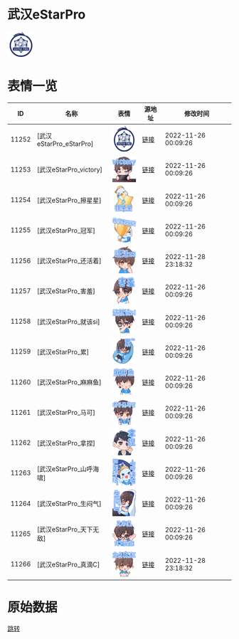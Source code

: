 # 武汉eStarPro

<img src="./cover.png" height="60" alt="cover" />

# 表情一览

|ID|名称|表情|源地址|修改时间|
|----|----|----|----|----|
|11252|[武汉eStarPro_eStarPro]|<img src="./pic/011252_%5B武汉eStarPro_eStarPro%5D.png" height="60" alt="eStarPro"/>|[链接](https://i0.hdslb.com/bfs/emote/33f220612f523d2fc4204781ff8d8f1fb9dc5038.png)|2022-11-26 00:09:26|
|11253|[武汉eStarPro_victory]|<img src="./pic/011253_%5B武汉eStarPro_victory%5D.png" height="60" alt="victory"/>|[链接](https://i0.hdslb.com/bfs/emote/56c9905c652578d8c395074d15f156d924897264.png)|2022-11-26 00:09:26|
|11254|[武汉eStarPro_擦星星]|<img src="./pic/011254_%5B武汉eStarPro_擦星星%5D.png" height="60" alt="擦星星"/>|[链接](https://i0.hdslb.com/bfs/emote/e0ff3e1bffb05ca61a90f3b7de8e13eed8f2f051.png)|2022-11-26 00:09:26|
|11255|[武汉eStarPro_冠军]|<img src="./pic/011255_%5B武汉eStarPro_冠军%5D.png" height="60" alt="冠军"/>|[链接](https://i0.hdslb.com/bfs/emote/7ce74c175b84015dcfeaec5e38e057a6a0e16912.png)|2022-11-26 00:09:26|
|11256|[武汉eStarPro_还活着]|<img src="./pic/011256_%5B武汉eStarPro_还活着%5D.png" height="60" alt="还活着"/>|[链接](https://i0.hdslb.com/bfs/emote/c084cccc6abb86a2a965a3880fb3b53ae3f6ab25.png)|2022-11-28 23:18:32|
|11257|[武汉eStarPro_害羞]|<img src="./pic/011257_%5B武汉eStarPro_害羞%5D.png" height="60" alt="害羞"/>|[链接](https://i0.hdslb.com/bfs/emote/a09e87fe33ebbdad7667a6c9f959f5665cc58261.png)|2022-11-26 00:09:26|
|11258|[武汉eStarPro_就该si]|<img src="./pic/011258_%5B武汉eStarPro_就该si%5D.png" height="60" alt="就该si"/>|[链接](https://i0.hdslb.com/bfs/emote/5c32b5e933474a31a44036d382c668ff2b758dea.png)|2022-11-26 00:09:26|
|11259|[武汉eStarPro_累]|<img src="./pic/011259_%5B武汉eStarPro_累%5D.png" height="60" alt="累"/>|[链接](https://i0.hdslb.com/bfs/emote/8643c0b0b21bf802b13ae0aa363abbcadf146693.png)|2022-11-26 00:09:26|
|11260|[武汉eStarPro_麻麻鱼]|<img src="./pic/011260_%5B武汉eStarPro_麻麻鱼%5D.png" height="60" alt="麻麻鱼"/>|[链接](https://i0.hdslb.com/bfs/emote/d5937ca99077105464fdd8c4a44df6e0de43882e.png)|2022-11-26 00:09:26|
|11261|[武汉eStarPro_马可]|<img src="./pic/011261_%5B武汉eStarPro_马可%5D.png" height="60" alt="马可"/>|[链接](https://i0.hdslb.com/bfs/emote/658a71650d80dbe579aa381c98958d1329aeb9bf.png)|2022-11-26 00:09:26|
|11262|[武汉eStarPro_拿捏]|<img src="./pic/011262_%5B武汉eStarPro_拿捏%5D.png" height="60" alt="拿捏"/>|[链接](https://i0.hdslb.com/bfs/emote/a0771215a48a4b07320efb3758dad93010b78d9b.png)|2022-11-26 00:09:26|
|11263|[武汉eStarPro_山呼海啸]|<img src="./pic/011263_%5B武汉eStarPro_山呼海啸%5D.png" height="60" alt="山呼海啸"/>|[链接](https://i0.hdslb.com/bfs/emote/534e305bda1dc4dfc50bf328303dca6bdb573ab2.png)|2022-11-26 00:09:26|
|11264|[武汉eStarPro_生闷气]|<img src="./pic/011264_%5B武汉eStarPro_生闷气%5D.png" height="60" alt="生闷气"/>|[链接](https://i0.hdslb.com/bfs/emote/899e5ebb17e231974cf2674477ce03ed10d49eb7.png)|2022-11-26 00:09:26|
|11265|[武汉eStarPro_天下无敌]|<img src="./pic/011265_%5B武汉eStarPro_天下无敌%5D.png" height="60" alt="天下无敌"/>|[链接](https://i0.hdslb.com/bfs/emote/cf2041e1b49e546d28a9c2f36db0184f98ca21ca.png)|2022-11-26 00:09:26|
|11266|[武汉eStarPro_真滴C]|<img src="./pic/011266_%5B武汉eStarPro_真滴C%5D.png" height="60" alt="真滴C"/>|[链接](https://i0.hdslb.com/bfs/emote/05e891a325b74c1ea0ad480b3ad284ff675898f3.png)|2022-11-28 23:18:32|

# 原始数据

[跳转](./raw.json)

